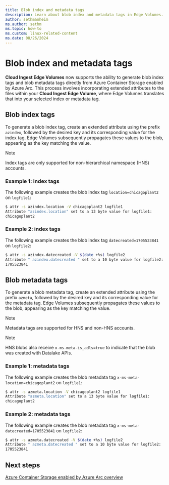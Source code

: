 ```yaml
---
title: Blob index and metadata tags
description: Learn about blob index and metadata tags in Edge Volumes.
author: sethmanheim
ms.author: sethm
ms.topic: how-to
ms.custom: linux-related-content
ms.date: 08/26/2024
---
```


# Blob index and metadata tags

**Cloud Ingest Edge Volumes** now supports the ability to generate blob index tags and blob metadata tags directly from Azure Container Storage enabled by Azure Arc. This process involves incorporating extended attributes to the files within your **Cloud Ingest Edge Volume**, where Edge Volumes translates that into your selected index or metadata tag.

## Blob index tags

To generate a blob index tag, create an extended attribute using the prefix `azindex`, followed by the desired key and its corresponding value for the index tag. Edge Volumes subsequently propagates these values to the blob, appearing as the key matching the value.

> [!NOTE]
> Index tags are only supported for non-hierarchical namespace (HNS) accounts.

### Example 1: index tags

The following example creates the blob index tag `location=chicagoplant2` on `logfile1`:

```bash
$ attr -s azindex.location -V chicagoplant2 logfile1
Attribute "azindex.location" set to a 13 byte value for logfile1:
chicagoplant2
```

### Example 2: index tags

The following example creates the blob index tag `datecreated=1705523841` on `logfile2`:

```bash
$ attr -s azindex.datecreated -V $(date +%s) logfile2
Attribute " azindex.datecreated " set to a 10 byte value for logfile2:
1705523841
```

## Blob metadata tags

To generate a blob metadata tag, create an extended attribute using the prefix `azmeta`, followed by the desired key and its corresponding value for the metadata tag. Edge Volumes subsequently propagates these values to the blob, appearing as the key matching the value.

> [!NOTE]
> Metadata tags are supported for HNS and non-HNS accounts.

> [!NOTE]
> HNS blobs also receive `x-ms-meta-is_adls=true` to indicate that the blob was created with Datalake APIs.

### Example 1: metadata tags

The following example creates the blob metadata tag `x-ms-meta-location=chicagoplant2` on `logfile1`:

```bash
$ attr -s azmeta.location -V chicagoplant2 logfile1
Attribute "azmeta.location" set to a 13 byte value for logfile1:
chicagoplant2
```

### Example 2: metadata tags

The following example creates the blob metadata tag `x-ms-meta-datecreated=1705523841` on `logfile2`:

```bash
$ attr -s azmeta.datecreated -V $(date +%s) logfile2
Attribute " azmeta.datecreated " set to a 10 byte value for logfile2:
1705523841
```

## Next steps

[Azure Container Storage enabled by Azure Arc overview](overview.md)
